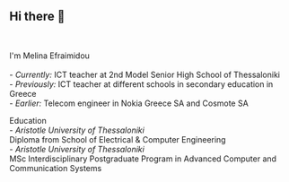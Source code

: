 ### <h2>Hi there 👋</h2>

<br>
<p>
I'm Melina Efraimidou<br>

<br>
- <i>Currently:</i> ICT teacher at 2nd Model Senior High School of Thessaloniki<br>
- <i>Previously:</i> ICT teacher at different schools in secondary education in Greece<br>
- <i>Earlier:</i> Telecom engineer in Nokia Greece SA and Cosmote SA </p>
<p> Education<br>
- <i> Aristotle University of Thessaloniki</i><br>
      Diploma from School of Electrical & Computer Engineering<br>
- <i> Aristotle University of Thessaloniki</i><br>
      MSc Interdisciplinary Postgraduate Program in Advanced Computer and Communication Systems

<!--
**dramoula/dramoula** is a ✨ _special_ ✨ repository because its `README.md` (this file) appears on your GitHub profile.

Here are some ideas to get you started:

- 🔭 I’m currently working on ...
- 🌱 I’m currently learning ...
- 👯 I’m looking to collaborate on ...
- 🤔 I’m looking for help with ...
- 💬 Ask me about ...
- 📫 How to reach me: ...
- 😄 Pronouns: ...
- ⚡ Fun fact: ...
-->
